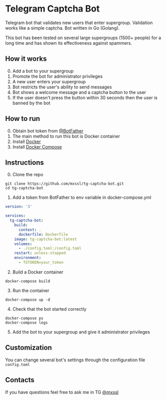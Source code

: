 # Telegram Captcha Bot

Telegram bot that validates new users that enter supergroup. Validation works like a simple captcha. Bot written in Go (Golang).

This bot has been tested on several large supergroups (1500+ people) for a long time and has shown its effectiveness against spammers.

## How it works
0. Add a bot to your supergroup
1. Promote the bot for administrator privileges
2. A new user enters your supergroup
3. Bot restricts the user's ability to send messages
4. Bot shows a welcome message and a captcha button to the user
5. If the user doesn't press the button within 30 seconds then the user is banned by the bot

## How to run
0. Obtain bot token from [@BotFather](https://t.me/BotFather)
1. The main method to run this bot is Docker container
2. Install [Docker](https://docs.docker.com/install)
3. Install [Docker Compose](https://docs.docker.com/compose/install)

## Instructions 
0. Clone the repo
```
git clone https://github.com/mxssl/tg-captcha-bot.git
cd tg-captcha-bot
```

1. Add a token from BotFather to env variable in docker-compose.yml
```yaml
version: '3'

services:
  tg-captcha-bot:
    build:
      context: .
      dockerfile: Dockerfile
    image: tg-captcha-bot:latest
    volumes:
      - ./config.toml:/config.toml
    restart: unless-stopped
    environment:
      - TGTOKEN=your_token
```

2. Build a Docker container
```
docker-compose build
```

3. Run the container
```
docker-compose up -d
```

4. Check that the bot started correctly
```
docker-compose ps
docker-compose logs
```

5. Add the bot to your supergroup and give it administrator privileges

## Сustomization
You can change several bot's settings through the configuration file `config.toml`

## Contacts
If you have questions feel free to ask me in TG [@mxssl](https://t.me/mxssl)
